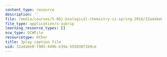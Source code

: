 ```yaml
---
content_type: resource
description: ''
file: /media/courses/5-08j-biological-chemistry-ii-spring-2016/32a4abe0f985449be39a555838f1b9ce_3049806.srt
file_type: application/x-subrip
learning_resource_types: []
ocw_type: OCWFile
resourcetype: Other
title: 3play caption file
uid: 32a4abe0-f985-449b-e39a-555838f1b9ce
---
```

